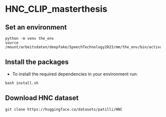 # HNC_CLIP_masterthesis

## Set an environment
```
python -m venv the_env
source /mount/arbeitsdaten/deepfake/SpeechTechnology2023/mm/the_env/bin/activate
```

## Install the packages
- To install the required dependencies in your environment run: 
```
bash install.sh
```

## Download HNC dataset
```
git clone https://huggingface.co/datasets/patilli/HNC
```

